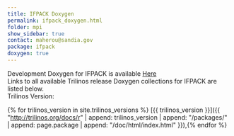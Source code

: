 ```yaml
---
title: IFPACK Doxygen
permalink: ifpack_doxygen.html
folder: mpi
show_sidebar: true
contact: maherou@sandia.gov
package: ifpack
doxygen: true
---
```


Development Doxygen for IFPACK is available [Here](http://trilinos.org/docs/dev/packages/ifpack/doc/html/index.html)  
Links to all available Trilinos release Doxygen collections for IFPACK are listed below.  
Trilinos Version: 

{% for trilinos_version in site.trilinos_versions %}
[{{ trilinos_version }}]({{ "http://trilinos.org/docs/r" | append: trilinos_version | append: "/packages/" | append: page.package | append: "/doc/html/index.html" }}),{% endfor %}

